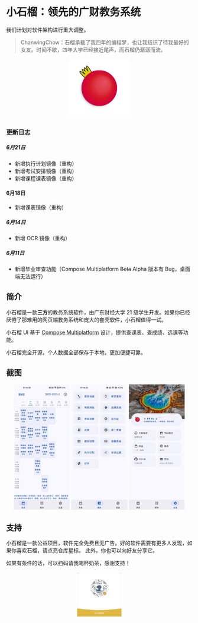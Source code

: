# 小石榴：领先的广财教务系统

我们计划对软件架构进行重大调整。

> ChanwingChow：石榴承载了我四年的编程梦，也让我结识了待我最好的女友。时间不歇，四年大学已经接近尾声，而石榴仍潺潺而流。

<p align="center">
    <img src="composeApp/src/commonMain/composeResources/drawable/punica.png"
        alt="Punica logo"
        width="160" />
</p>

### 更新日志

##### 6月21日

- 新增执行计划镜像（重构）
- 新增考试安排镜像（重构）
- 新增课程课表镜像（重构）

#### 6月18日

- 新增课表镜像（重构）

##### 6月14日

- 新增 OCR 镜像（重构）

##### 6月11日

- 新增毕业审查功能（Compose Multiplatform ~~Beta~~ Alpha 版本有 Bug，桌面端无法运行）

## 简介

小石榴是一款**三方**的教务系统软件，由广东财经大学 21 级学生开发。如果你已经厌倦了那难用的网页端教务系统和庞大的套壳软件，小石榴值得一试。

小石榴 UI 基于 [Compose Multiplatform](https://www.jetbrains.com/zh-cn/compose-multiplatform/) 设计，提供查课表、查成绩、选课等功能。

小石榴完全开源，个人数据全部保存于本地，更加便捷可靠。

## 截图

<p align="center">
    <img width="30%" src="readme/2504.21.1.jpg" alt="screenshot" />
    <img width="30%" src="readme/2504.21.2.jpg" alt="screenshot" />
    <img width="30%" src="readme/2504.21.3.jpg" alt="screenshot" />
</p>

## 支持

小石榴是一款公益项目，软件完全免费且无广告。好的软件需要有更多人发现，如果你喜欢石榴，请点亮仓库星标。
此外，你也可以向好友分享它。

如果有条件的话，可以扫码请我喝杯奶茶，感谢支持！

<p align="center">
   <img width="24%" src="readme/qrcode.png" alt="donate" />
</p>